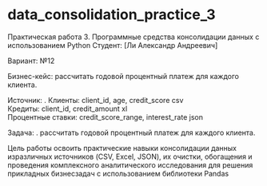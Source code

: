 # data_consolidation_practice_3

 Практическая работа 3. Программные средства консолидации данных с использованием Python
Студент: [Ли Александр Андреевич]

Вариант: №12

Бизнес-кейс: рассчитать годовой процентный платеж для каждого клиента.


Источник: . 
Клиенты: client_id, age, credit_score csv <br>
Кредиты: client_id, credit_amount  xl <br>
Процентные ставки: credit_score_range, interest_rate json


Задача: . рассчитать годовой процентный платеж для каждого клиента.

Цель работы освоить практические навыки консолидации данных изразличных источников (CSV, Excel, JSON), их очистки, обогащения и проведения комплексного аналитического исследования для решения прикладных бизнесзадач с использованием библиотеки Pandas
